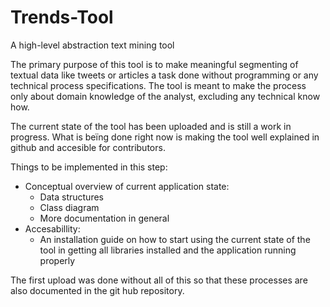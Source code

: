 # Trends-Tool
A high-level abstraction text mining tool

The primary purpose of this tool is to make meaningful segmenting of textual data like tweets or articles a task done without programming or any technical process specifications.
The tool is meant to make the process only about domain knowledge of the analyst, excluding any technical know how.

The current state of the tool has been uploaded and is still a work in progress.
What is beïng done right now is making the tool well explained in github and accesible for contributors.

Things to be implemented in this step:
  * Conceptual overview of current application state:
    - Data structures
    - Class diagram
    - More documentation in general
  * Accesabillity:
    - An installation guide on how to start using the current state of the tool in getting all libraries installed and the application running properly

The first upload was done without all of this so that these processes are also documented in the git hub repository.
